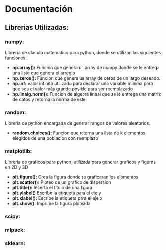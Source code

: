 # Documentación
## Librerias Utilizadas:
### **numpy:**
Libreria de claculo matematico para python, donde se utilizan las siguientes funciones:

- **np.array():** Funcion que genera un array de numpy donde se le entrega una lista que genera el arreglo
- **np.zeros():** Funcion que genera un array de ceros de un largo deseado.
- **np.inf:** valor infinito utilizado para declarar una variable minima para que sea el valor más grande posible para ser reemplazado
- **np.linalg.norm():** Funcion de algebra lineal que se le entrega una matriz de datos y retorna la norma de este


### **random:**
Libreria de python encargada de generar rangos de valores aleatorios.
- **random.choices():** Funcion que retorna una lista de k elementos elegidos de una poblacion con reemplazo
### **matplotlib:** 
Libreria de graficos para python, utilizada para generar graficos y figuras en 2D y 3D
- **plt.figure():** Crea la figura donde se graficaran los elementos
- **plt.scatter():** Ploteo de un grafico de dispersion
- **plt.title():** Inserta el titulo de una figura
- **plt.ylabel()** Escribe la etiqueta para el eje y
- **plt.xlabel():** Escribe la etiqueta para el eje x
- **plt.show():** Imprime la figura ploteada
### **scipy:**
### **mlpack:**
### **sklearn:** 